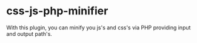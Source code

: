 # css-js-php-minifier
With this plugin, you can minify you js's and css's via PHP providing input and output path's.
